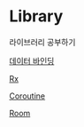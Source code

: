 # Library

라이브러리 공부하기

[데이터 바인딩](https://github.com/2hyungjin/Library/blob/main/Explanation/DataBinding.md)

[Rx](https://github.com/2hyungjin/Library/blob/main/Explanation/Rx.md)

[Coroutine](https://github.com/2hyungjin/Library/blob/main/Explanation/Coroutine.md)

[Room](https://github.com/2hyungjin/Library/blob/main/Explanation/Room.md)


